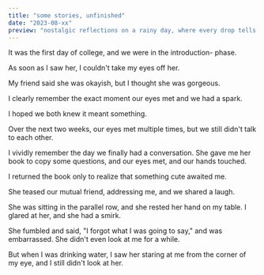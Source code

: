 ```yaml
---
title: "some stories, unfinished"
date: "2023-08-xx"
preview: "nostalgic reflections on a rainy day, where every drop tells a story."
---
```


It was the first day of college, and we were in the introduction- phase.

As soon as I saw her, I couldn't take my eyes off her. 

My friend said she was okayish, but I thought she was gorgeous.

I clearly remember the exact moment our eyes met and we had a spark. 

I hoped we both knew it meant something.

Over the next two weeks, our eyes met multiple times, but we still didn't talk to each other. 

I vividly remember the day we finally had a conversation. She gave me her book to copy some questions, and our eyes met, and our hands touched. 

I returned the book only to realize that something cute awaited me. 

She teased our mutual friend, addressing me, and we shared a laugh. 

She was sitting in the parallel row, and she rested her hand on my table. I glared at her, and she had a smirk. 

She fumbled and said, "I forgot what I was going to say," and was embarrassed. She didn't even look at me for a while. 

But when I was drinking water, I saw her staring at me from the corner of my eye, and I still didn't look at her.